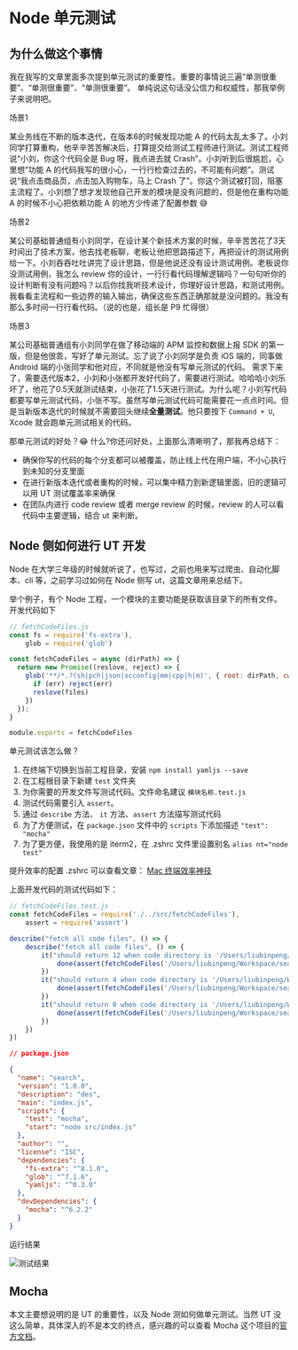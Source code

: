 # Node 单元测试

## 为什么做这个事情

我在我写的文章里面多次提到单元测试的重要性。重要的事情说三遍“单测很重要”、“单测很重要”、“单测很重要”。
单纯说这句话没公信力和权威性，那我举例子来说明吧。

场景1

某业务线在不断的版本迭代，在版本6的时候发现功能 A 的代码太乱太多了。小刘同学打算重构，他辛辛苦苦解决后，打算提交给测试工程师进行测试。测试工程师说“小刘，你这个代码全是 Bug 呀，我点进去就 Crash”。小刘听到后很尴尬，心里想“功能 A 的代码我写的很小心，一行行检查过去的，不可能有问题”。测试说“我点击商品页，点击加入购物车，马上 Crash 了”。你这个测试被打回，阻塞主流程了。小刘想了想才发现他自己开发的模块是没有问题的，但是他在重构功能 A 的时候不小心把依赖功能 A 的地方少传递了配置参数 😅

场景2

某公司基础普通组有小刘同学，在设计某个新技术方案的时候，辛辛苦苦花了3天时间出了技术方案，他去找老板聊，老板让他把思路描述下，再把设计的测试用例给一下。小刘吞吞吐吐讲完了设计思路，但是他说还没有设计测试用例。老板说你没测试用例，我怎么 review 你的设计，一行行看代码理解逻辑吗？一句句听你的设计判断有没有问题吗？以后你找我听技术设计，你理好设计思路，和测试用例。我看看主流程和一些边界的输入输出，确保这些东西正确那就是没问题的。我没有那么多时间一行行看代码。（说的也是，组长是 P9 忙得很）


场景3

某公司基础普通组有小刘同学在做了移动端的 APM 监控和数据上报 SDK 的第一版，但是他很乖，写好了单元测试。忘了说了小刘同学是负责 iOS 端的，同事做 Android 端的小张同学和他对应，不同就是他没有写单元测试的代码。 需求下来了，需要迭代版本2，小刘和小张都开发好代码了，需要进行测试。哈哈哈小刘乐坏了，他花了0.5天就测试结束，小张花了1.5天进行测试。为什么呢？小刘写代码都要写单元测试代码，小张不写。虽然写单元测试代码可能需要花一点点时间。但是当新版本迭代的时候就不需要回头继续**全量测试**。他只要按下 `Command + U`, Xcode 就会跑单元测试相关的代码。


那单元测试的好处？😂 什么?你还问好处，上面那么清晰明了，那我再总结下：
- 确保你写的代码的每个分支都可以被覆盖，防止线上代在用户端，不小心执行到未知的分支里面
- 在进行新版本迭代或者重构的时候，可以集中精力到新逻辑里面，旧的逻辑可以用 UT 测试覆盖率来确保
- 在团队内进行 code review 或者 merge review 的时候，review 的人可以看代码中主要逻辑，结合 ut 来判断。


## Node 侧如何进行 UT 开发

Node 在大学三年级的时候就听说了，也写过，之前也用来写过爬虫、自动化脚本、cli 等，之前学习过如何在 Node 侧写 ut，这篇文章用来总结下。



举个例子，有个 Node 工程，一个模块的主要功能是获取该目录下的所有文件。开发代码如下

```javascript
// fetchCodeFiles.js
const fs = require('fs-extra'),
    glob = require('glob')

const fetchCodeFiles = async (dirPath) => {
  return new Promise((reslove, reject) => {
    glob('**/*.?(sh|pch|json|xcconfig|mm|cpp|h|m)', { root: dirPath, cwd: dirPath, realpath: true }, (err, files) => {
      if (err) reject(err)
      reslove(files)
    })
  });
}

module.exports = fetchCodeFiles
```

单元测试该怎么做？
1. 在终端下切换到当前工程目录，安装 `npm install yamljs --save`
2. 在工程根目录下新建 `test` 文件夹
3. 为你需要的开发文件写测试代码。文件命名建议 `模块名称.test.js`
4. 测试代码需要引入 `assert`。
5. 通过 `describe` 方法、 `it` 方法、`assert` 方法描写测试代码
6. 为了方便测试，在 `package.json` 文件中的 `scripts` 下添加描述 `"test": "mocha"`
7. 为了更方便，我使用的是 iterm2，在 .zshrc 文件里设置别名 `alias nt="node test"`

提升效率的配置 .zshrc 可以查看文章： [Mac 终端效率神技](./../Chapter7&#32;-&#32;Geek&#32;Talk/7.10.md)

上面开发代码的测试代码如下：

```javascript
// fetchCodeFiles.test.js
const fetchCodeFiles = require('./../src/fetchCodeFiles'),
    assert = require('assert')

describe("fetch all code files", () => {
    describe("fetch all code files", () => {
        it("should return 12 when code directory is '/Users/liubinpeng/Workspace/search_key/test/code'", (done) => {
            done(assert(fetchCodeFiles('/Users/liubinpeng/Workspace/search_key/test/code')) === 12)
        })
        it("should return 4 when code directory is '/Users/liubinpeng/Workspace/search_key/test/code/Classes'", (done) => {
            done(assert(fetchCodeFiles('/Users/liubinpeng/Workspace/search_key/test/code/Classes')) === 4)
        })
        it("should return 0 when code directory is '/Users/liubinpeng/Workspace/search_key/test/code/EmptyCodeFiles'", (done) => {
            done(assert(fetchCodeFiles('/Users/liubinpeng/Workspace/search_key/test/code/EmptyCodeFiles')) === 0)
        })
    })
})
```

```json
// package.json

{
  "name": "search",
  "version": "1.0.0",
  "description": "des",
  "main": "index.js",
  "scripts": {
    "test": "mocha",
    "start": "node src/index.js"
  },
  "author": "",
  "license": "ISC",
  "dependencies": {
    "fs-extra": "^8.1.0",
    "glob": "^7.1.6",
    "yamljs": "^0.3.0"
  },
  "devDependencies": {
    "mocha": "^6.2.2"
  }
}
```

运行结果

![测试结果](https://raw.githubusercontent.com/FantasticLBP/knowledge-kit/master/assets/2019-12-16-nodeUT.png)



## Mocha 

本文主要想说明的是 UT 的重要性，以及 Node 测如何做单元测试。当然 UT 没这么简单，具体深入的不是本文的终点，感兴趣的可以查看 Mocha 这个项目的[官方文档](https://mochajs.org)。